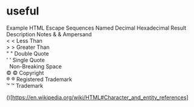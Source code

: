 # useful

Example HTML Escape Sequences
Named	Decimal	Hexadecimal	Result	Description	Notes
&amp;	&	Ampersand	
&lt;	<	Less Than	
&gt;	>	Greater Than	
&quot; "	Double Quote	
&apos; '	Single Quote	
&nbsp;	Non-Breaking Space	
&copy;	©	Copyright	
&reg;	®	Registered Trademark	
&trade;	™	Trademark

()[https://en.wikipedia.org/wiki/HTML#Character_and_entity_references]

